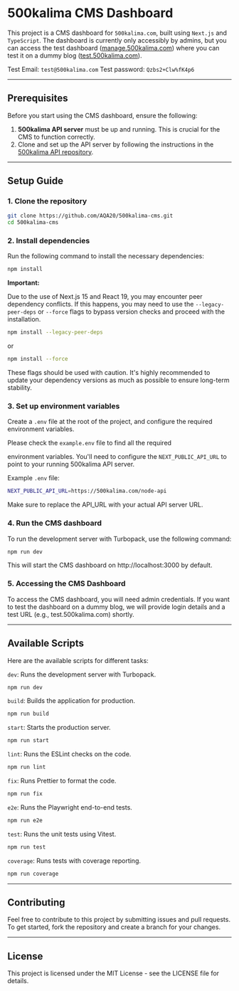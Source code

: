 # 500kalima CMS Dashboard

This project is a CMS dashboard for `500kalima.com`, built using `Next.js` and `TypeScript`. The dashboard is currently only accessibly by admins, but you can access the test dashboard ([manage.500kalima.com](https://manage.500kalima.com)) where you can test it on a dummy blog ([test.500kalima.com](https://test.500kalima.com)).

Test Email: `test@500kalima.com`
Test password: `Qzbs2+Clw%fK4p6`

---

## Prerequisites

Before you start using the CMS dashboard, ensure the following:

1. **500kalima API server** must be up and running. This is crucial for the CMS to function correctly.
2. Clone and set up the API server by following the instructions in the [500kalima API repository](https://github.com/AQA20/500kalima).

---

## Setup Guide

### 1. Clone the repository

```bash
git clone https://github.com/AQA20/500kalima-cms.git
cd 500kalima-cms
```

### 2. Install dependencies

Run the following command to install the necessary dependencies:

```bash
npm install
```

**Important:**

Due to the use of Next.js 15 and React 19, you may encounter peer dependency conflicts. If this happens, you may need to use the `--legacy-peer-deps` or `--force` flags to bypass version checks and proceed with the installation.

```bash
npm install --legacy-peer-deps
```

or

```bash
npm install --force
```

These flags should be used with caution. It's highly recommended to update your dependency versions as much as possible to ensure long-term stability.

### 3. Set up environment variables

Create a `.env` file at the root of the project, and configure the required environment variables.

Please check the `example.env` file to find all the required

environment variables. You'll need to configure the `NEXT_PUBLIC_API_URL` to point to your running 500kalima API server.

Example `.env` file:

```bash
NEXT_PUBLIC_API_URL=https://500kalima.com/node-api
```

Make sure to replace the API_URL with your actual API server URL.

### 4. Run the CMS dashboard

To run the development server with Turbopack, use the following command:

```bash
npm run dev
```

This will start the CMS dashboard on http://localhost:3000 by default.

### 5. Accessing the CMS Dashboard

To access the CMS dashboard, you will need admin credentials. If you want to test the dashboard on a dummy blog, we will provide login details and a test URL (e.g., test.500kalima.com) shortly.

---

## Available Scripts

Here are the available scripts for different tasks:

`dev`: Runs the development server with Turbopack.

```bash
npm run dev
```

`build`: Builds the application for production.

```bash
npm run build
```

`start`: Starts the production server.

```bash
npm run start
```

`lint`: Runs the ESLint checks on the code.

```bash
npm run lint
```

`fix`: Runs Prettier to format the code.

```bash
npm run fix
```

`e2e`: Runs the Playwright end-to-end tests.

```bash
npm run e2e
```

`test`: Runs the unit tests using Vitest.

```bash
npm run test
```

`coverage`: Runs tests with coverage reporting.

```bash
npm run coverage
```

---

## Contributing

Feel free to contribute to this project by submitting issues and pull requests. To get started, fork the repository and create a branch for your changes.

---

## License

This project is licensed under the MIT License - see the LICENSE file for details.
